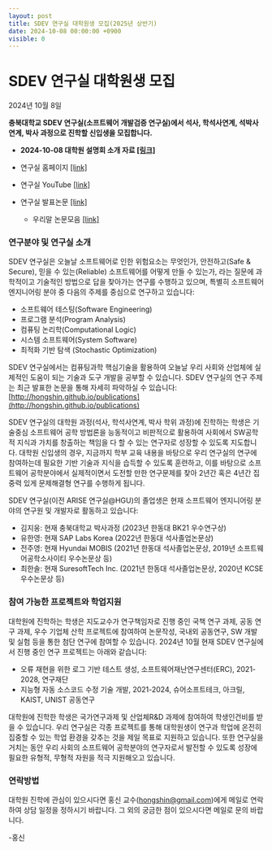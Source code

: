 ```yaml
---
layout: post
title: SDEV 연구실 대학원생 모집(2025년 상반기)
date: 2024-10-08 00:00:00 +0900
visible: 0
---
```


# SDEV 연구실 대학원생 모집

2024년 10월 8일

**충북대학교 SDEV 연구실(소프트웨어 개발검증 연구실)에서 석사, 학석사연계, 석박사연계, 박사 과정으로 진학할 신입생을 모집합니다.**


* **2024-10-08 대학원 설명회 소개 자료 [\[링크\]](https://sdevlab.notion.site/SW-SDEV-lab-2025-1184543d19af80b3b926d7290e9c60dc?pvs=4)**


* 연구실 홈페이지 [\[link\]](http://sdevlab.github.io)
* 연구실 YouTube [\[link\]](http://youtube.com/@hongshin)
* 연구실 발표논문 [\[link\]](https://hongshin.github.io/publications/)
   - 우리말 논문모음 [\[link\]](https://drive.google.com/drive/folders/1U9kLfIvlFaR_8bv-N2WCj2FEBaAmoPhn?usp=sharing)

### 연구분야 및 연구실 소개

SDEV 연구실은 오늘날 소프트웨어로 인한 위험요소는 무엇인가, 안전하고(Safe & Secure), 믿을 수 있는(Reliable) 소프트웨어를 어떻게 만들 수 있는가, 
라는 질문에 과학적이고 기술적인 방법으로 답을 찾아가는 연구를 수행하고 있으며, 특별히 소프트웨어 엔지니어링 분야 중 다음의 주제를 중심으로 연구하고 있습니다:

* 소프트웨어 테스팅(Software Engineering)
* 프로그램 분석(Program Analysis)
* 컴퓨팅 논리학(Computational Logic)
* 시스템 소프트웨어(System Software)
* 최적화 기반 탐색 (Stochastic Optimization)

SDEV 연구실에서는 컴퓨팅과학 핵심기술을 활용하여 오늘날 우리 사회와 산업체에 실제적인 도움이 되는 기술과 도구 개발을 공부할 수 있습니다. 
SDEV 연구실의 연구 주제는 최근 발표한 논문을 통해 자세히 파악하실 수 있습니다: [http://hongshin.github.io/publications](http://hongshin.github.io/publications)

SDEV 연구실의 대학원 과정(석사, 학석사연계, 박사 학위 과정)에 진학하는 학생은 기술중심 소프트웨어 공학 방법론을 능동적이고 비판적으로 활용하여 
사회에서 SW공학적 지식과 가치를 창출하는 책임을 다 할 수 있는 연구자로 성장할 수 있도록 지도합니다. 
대학원 신입생의 경우, 지금까지 학부 교육 내용을 바탕으로 우리 연구실의 연구에 참여하는데 필요한 기반 기술과 지식을 습득할 수 있도록
훈련하고, 이를 바탕으로 소프트웨어 공학분야에서 실제적이면서 도전할 만한 
연구문제를 찾아 2년간 혹은 4년간 집중력 있게 문제해결형 연구를 수행하게 됩니다.

SDEV 연구실(이전 ARISE 연구실@HGU)의 졸업생은 현재 소프트웨어 엔지니어링 분야의 연구원 및 개발자로 활동하고 있습니다:
* 김지웅: 현재 충북대학교 박사과정 (2023년 한동대 BK21 우수연구상)
* 유한영: 현재 SAP Labs Korea (2022년 한동대 석사졸업논문상)
* 전주영: 현재 Hyundai MOBIS (2021년 한동대 석사졸업논문상, 2019년 소프트웨어공학소사이티 우수논문상 등)
* 최한솔: 현재 SuresoftTech Inc. (2021년 한동대 석사졸업논문상, 2020년 KCSE 우수논문상 등)

### 참여 가능한 프로젝트와 학업지원

대학원에 진학하는 학생은 지도교수가 연구책임자로 진행 중인 국책 연구 과제, 공동 연구 과제, 우수 기업체 산학 프로젝트에 참여하여 논문작성, 국내외 공동연구, 
SW 개발 및 실험 등을 통한 첨단 연구에 참여할 수 있습니다. 2024년 10월 현재 SDEV 연구실에서 진행 중인 연구 프로젝트는 아래와 같습니다:

* 오류 재현을 위한 로그 기반 테스트 생성, 소프트웨어재난연구센터(ERC), 2021-2028, 연구재단
* 지능형 자동 소스코드 수정 기술 개발, 2021-2024, 슈어소프트테크, 아크릴, KAIST, UNIST 공동연구

대학원에 진학한 학생은 국가연구과제 및 산업체R&D 과제에 참여하여 학생인건비를 받을 수 있습니다.
우리 연구실은 각종 프로젝트를 통해 대학원생이 연구과 학업에 온전히 집중할 수 있는 학업 환경을 갖추는 것을 제일 목표로 지원하고 있습니다.
또한 연구실을 거치는 동안 우리 사회의 소프트웨어 공학분야의 연구자로서 발전할 수 있도록 성장에 필요한 유형적, 무형적 자원을 적극 지원해오고 있습니다.

### 연락방법 ####
대학원 진학에 관심이 있으시다면 홍신 교수(hongshin@gmail.com)에게 메일로 연락하여 상담 일정을 정하시기 바랍니다. 그 외의 궁금한 점이 있으시다면 메일로 문의 바랍니다.

-홍신

